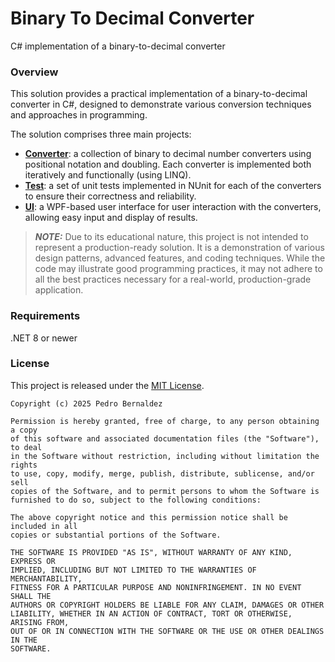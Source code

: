 # Binary To Decimal Converter

C# implementation of a binary-to-decimal converter

### Overview

This solution provides a practical implementation of a binary-to-decimal converter in C#, designed to demonstrate
various conversion techniques and approaches in programming.

The solution comprises three main projects:

- **[Converter](BinaryToDecimalConverter.Converter)**: a collection of binary to decimal number converters using
  positional notation and doubling. Each converter is implemented both iteratively and functionally (using LINQ).
- **[Test](BinaryToDecimalConverter.Test)**: a set of unit tests implemented in NUnit for each of the converters to
  ensure their correctness and reliability.
- **[UI](BinaryToDecimalConverter.UI)**: a WPF-based user interface for user interaction with the converters, allowing
  easy input and display of results.

> **_NOTE:_** Due to its educational nature, this project is not intended to
> represent a production-ready solution. It is a demonstration of various design
> patterns, advanced features, and coding techniques. While the code may illustrate
> good programming practices, it may not adhere to all the best practices necessary
> for a real-world, production-grade application.

### Requirements

.NET 8 or newer

### License

This project is released under the [MIT License](LICENSE).

```
Copyright (c) 2025 Pedro Bernaldez

Permission is hereby granted, free of charge, to any person obtaining a copy
of this software and associated documentation files (the "Software"), to deal
in the Software without restriction, including without limitation the rights
to use, copy, modify, merge, publish, distribute, sublicense, and/or sell
copies of the Software, and to permit persons to whom the Software is
furnished to do so, subject to the following conditions:

The above copyright notice and this permission notice shall be included in all
copies or substantial portions of the Software.

THE SOFTWARE IS PROVIDED "AS IS", WITHOUT WARRANTY OF ANY KIND, EXPRESS OR
IMPLIED, INCLUDING BUT NOT LIMITED TO THE WARRANTIES OF MERCHANTABILITY,
FITNESS FOR A PARTICULAR PURPOSE AND NONINFRINGEMENT. IN NO EVENT SHALL THE
AUTHORS OR COPYRIGHT HOLDERS BE LIABLE FOR ANY CLAIM, DAMAGES OR OTHER
LIABILITY, WHETHER IN AN ACTION OF CONTRACT, TORT OR OTHERWISE, ARISING FROM,
OUT OF OR IN CONNECTION WITH THE SOFTWARE OR THE USE OR OTHER DEALINGS IN THE
SOFTWARE.
```
